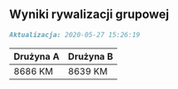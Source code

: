 ## Wyniki rywalizacji grupowej

```markdown
Aktualizacja: 2020-05-27 15:26:19
```

Drużyna A | Drużyna B
------------ | -------------
 8686 KM | 8639 KM